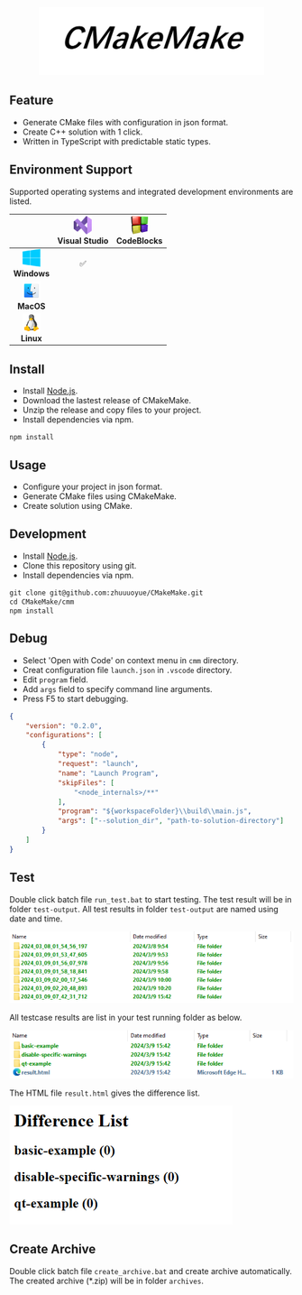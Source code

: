 <div align="center">
<img height=120 src="./images/cmakemake.png"/>
</div>

## Feature

- Generate CMake files with configuration in json format.
- Create C++ solution with 1 click.
- Written in TypeScript with predictable static types.

## Environment Support

Supported operating systems and integrated development environments are listed.

||<img height="32px" width="32px" src="./images/visual-studio.png"><br/>Visual Studio|<img height="32px" width="32px" src="./images/codeblocks.png"><br/>CodeBlocks|
|:-:|:-:|:-:|
|<img height="32px" width="32px" src="./images/windows.png"/><br/><b>Windows</b>|✅||
|<img height="32px" width="32px" src="./images/macox.png"/><br/><b>MacOS</b>|||
|<img height="32px" width="32px" src="./images/linux.webp"/><br/><b>Linux</b>|||

## Install

- Install [Node.js](https://nodejs.org/en).
- Download the lastest release of CMakeMake.
- Unzip the release and copy files to your project.
- Install dependencies via npm.

```shell
npm install
```

## Usage

- Configure your project in json format.
- Generate CMake files using CMakeMake.
- Create solution using CMake.

## Development

- Install [Node.js](https://nodejs.org/en).
- Clone this repository using git.
- Install dependencies via npm.

```shell
git clone git@github.com:zhuuuoyue/CMakeMake.git
cd CMakeMake/cmm
npm install
```

## Debug

- Select 'Open with Code' on context menu in `cmm` directory.
- Creat configuration file `launch.json` in `.vscode` directory.
- Edit `program` field.
- Add `args` field to specify command line arguments.
- Press F5 to start debugging.

```json
{
    "version": "0.2.0",
    "configurations": [
        {
            "type": "node",
            "request": "launch",
            "name": "Launch Program",
            "skipFiles": [
                "<node_internals>/**"
            ],
            "program": "${workspaceFolder}\\build\\main.js",
            "args": ["--solution_dir", "path-to-solution-directory"]
        }
    ]
}
```

## Test

Double click batch file `run_test.bat` to start testing. The test result will be in folder `test-output`. All test results in folder `test-output` are named using date and time.

![All test results](./images/all-test-results.png)

All testcase results are list in your test running folder as below.

![All testcase results](./images/all-testcase-results.png)

The HTML file `result.html` gives the difference list.

![Test result](./images/test-result.png)

## Create Archive

Double click batch file `create_archive.bat` and create archive automatically. The created archive (*.zip) will be in folder `archives`.
